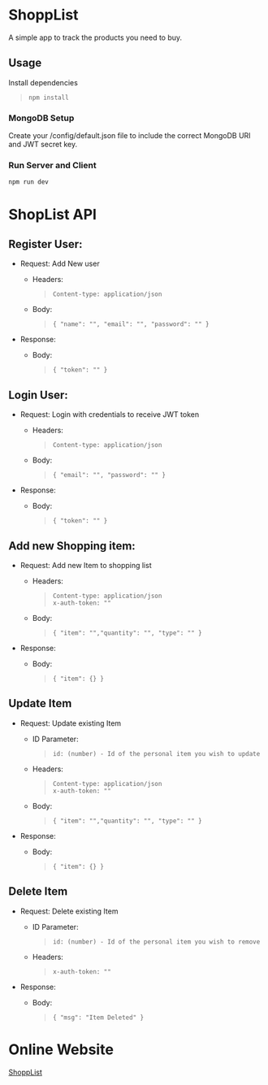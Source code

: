 # ShoppList

A simple app to track the products you need to buy.

## Usage

Install dependencies

> `npm install`

### MongoDB Setup

Create your /config/default.json file to include the correct MongoDB URI and JWT secret key.

### Run Server and Client

`npm run dev`

# ShopList API

## Register User:

- Request: Add New user

  - Headers:

    > `Content-type: application/json`

  - Body:
    > `{ "name": "", "email": "", "password": "" }`

- Response:
  - Body:
    > `{ "token": "" }`

## Login User:

- Request: Login with credentials to receive JWT token

  - Headers:

    > `Content-type: application/json`

  - Body:
    > `{ "email": "", "password": "" }`

- Response:
  - Body:
    > `{ "token": "" }`

## Add new Shopping item:

- Request: Add new Item to shopping list

  - Headers:

    > `Content-type: application/json`  
    > `x-auth-token: ""`

  - Body:
    > `{ "item": "","quantity": "", "type": "" }`

- Response:
  - Body:
    > `{ "item": {} }`

## Update Item

- Request: Update existing Item

  - ID Parameter:

    > `id: (number) - Id of the personal item you wish to update`

  - Headers:

    > `Content-type: application/json`  
    > `x-auth-token: ""`

  - Body:
    > `{ "item": "","quantity": "", "type": "" }`

- Response:
  - Body:
    > `{ "item": {} }`

## Delete Item

- Request: Delete existing Item

  - ID Parameter:

    > `id: (number) - Id of the personal item you wish to remove`

  - Headers:
    > `x-auth-token: ""`

- Response:
  - Body:
    > `{ "msg": "Item Deleted" }`

# Online Website

[ShoppList](https://sleepy-reef-18567.herokuapp.com/register)
